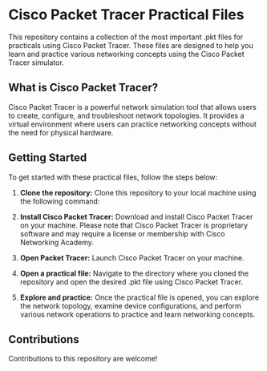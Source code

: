 # Cisco Packet Tracer Practical Files

This repository contains a collection of the most important .pkt files for practicals using Cisco Packet Tracer. These files are designed to help you learn and practice various networking concepts using the Cisco Packet Tracer simulator.

## What is Cisco Packet Tracer?

Cisco Packet Tracer is a powerful network simulation tool that allows users to create, configure, and troubleshoot network topologies. It provides a virtual environment where users can practice networking concepts without the need for physical hardware.

## Getting Started

To get started with these practical files, follow the steps below:

1. **Clone the repository:** Clone this repository to your local machine using the following command:


2. **Install Cisco Packet Tracer:** Download and install Cisco Packet Tracer on your machine. Please note that Cisco Packet Tracer is proprietary software and may require a license or membership with Cisco Networking Academy.

3. **Open Packet Tracer:** Launch Cisco Packet Tracer on your machine.

4. **Open a practical file:** Navigate to the directory where you cloned the repository and open the desired .pkt file using Cisco Packet Tracer.

5. **Explore and practice:** Once the practical file is opened, you can explore the network topology, examine device configurations, and perform various network operations to practice and learn networking concepts.

## Contributions

Contributions to this repository are welcome!
